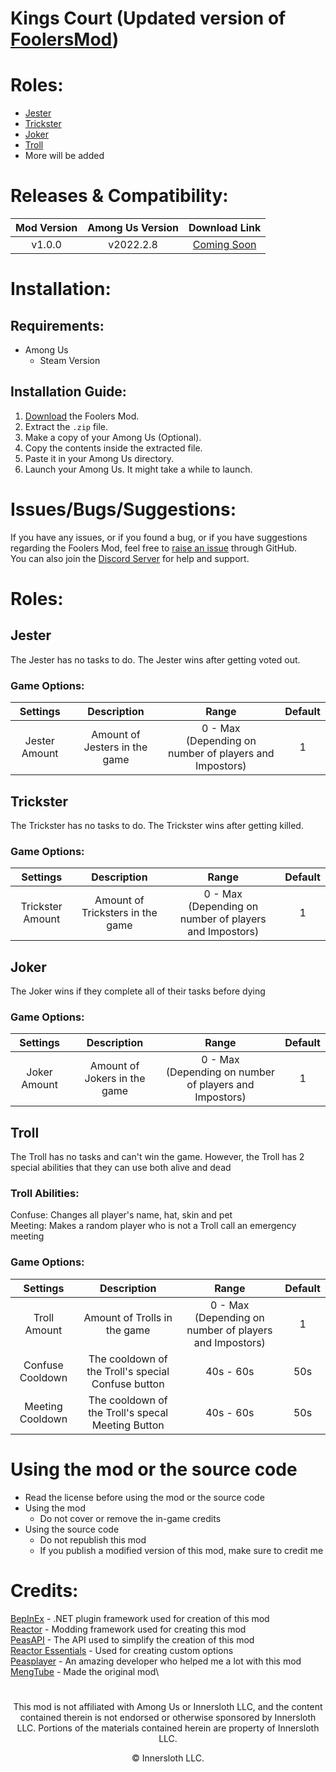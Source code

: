 # Kings Court (Updated version of [FoolersMod](https://github.com/PixelDev990/Kings-Court))
# Roles:
- [Jester](#jester)
- [Trickster](#trickster)
- [Joker](#joker)
- [Troll](#troll)
- More will be added

# Releases & Compatibility:
| Mod Version | Among Us Version | Download Link |
|:-:|:-:|:-:|
|v1.0.0|v2022.2.8|<a href="">Coming Soon|

# Installation:
## Requirements:
- Among Us
  - Steam Version

## Installation Guide:
1. [Download]() the Foolers Mod.
2. Extract the `.zip` file.
3. Make a copy of your Among Us (Optional).
4. Copy the contents inside the extracted file.
5. Paste it in your Among Us directory.
6. Launch your Among Us. It might take a while to launch.


  
# Issues/Bugs/Suggestions:
If you have any issues, or if you found a bug, or if you have suggestions regarding the Foolers Mod, feel free to [raise an issue](https://github.com/PixelDev990/Kings-Court/issues/new) through GitHub.\
You can also join the [Discord Server](https://dsc.gg/betterau) for help and support.

# Roles:
## Jester
The Jester has no tasks to do. The Jester wins after getting voted out.
### Game Options:
| Settings | Description | Range | Default |
|:-:|:-:|:-:|:-:|
|Jester Amount|Amount of Jesters in the game|0 - Max <br />(Depending on number of players and Impostors)|1|

## Trickster
The Trickster has no tasks to do. The Trickster wins after getting killed.
### Game Options:
| Settings | Description | Range | Default |
|:-:|:-:|:-:|:-:|
|Trickster Amount|Amount of Tricksters in the game|0 - Max <br />(Depending on number of players and Impostors)|1|

## Joker
The Joker wins if they complete all of their tasks before dying
### Game Options:
| Settings | Description | Range | Default |
|:-:|:-:|:-:|:-:|
|Joker Amount|Amount of Jokers in the game|0 - Max <br />(Depending on number of players and Impostors)|1|

## Troll
The Troll has no tasks and can't win the game. However, the Troll has 2 special abilities that they can use both alive and dead
### Troll Abilities:
Confuse: Changes all player's name, hat, skin and pet\
Meeting: Makes a random player who is not a Troll call an emergency meeting
### Game Options:
| Settings | Description | Range | Default |
|:-:|:-:|:-:|:-:|
|Troll Amount|Amount of Trolls in the game|0 - Max <br />(Depending on number of players and Impostors)|1|
|Confuse Cooldown|The cooldown of the Troll's special Confuse button|40s - 60s|50s|
|Meeting Cooldown|The cooldown of the Troll's specal Meeting Button|40s - 60s|50s|

# Using the mod or the source code
- Read the license before using the mod or the source code
- Using the mod
  - Do not cover or remove the in-game credits
- Using the source code
  - Do not republish this mod
  - If you publish a modified version of this mod, make sure to credit me
  
# Credits:
[BepInEx](https://github.com/NuclearPowered/BepInEx) - .NET plugin framework used for creation of this mod\
[Reactor](https://github.com/NuclearPowered/Reactor) - Modding framework used for creating this mod\
[PeasAPI](https://github.com/Peasplayer/PeasAPI) - The API used to simplify the creation of this mod\
[Reactor Essentials](https://github.com/DorCoMaNdO/Reactor-Essentials) - Used for creating custom options\
[Peasplayer](https://github.com/Peasplayer) - An amazing developer who helped me a lot with this mod\
[MengTube](https://github.com/PixelDev990) - Made the original mod\

#
<p align="center">This mod is not affiliated with Among Us or Innersloth LLC, and the content contained therein is not endorsed or otherwise sponsored by Innersloth LLC. Portions of the materials contained herein are property of Innersloth LLC.</p>
<p align="center">© Innersloth LLC.</p>
